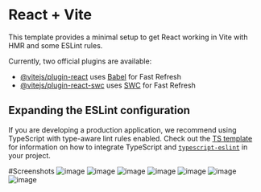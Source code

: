 # React + Vite

This template provides a minimal setup to get React working in Vite with HMR and some ESLint rules.

Currently, two official plugins are available:

- [@vitejs/plugin-react](https://github.com/vitejs/vite-plugin-react/blob/main/packages/plugin-react) uses [Babel](https://babeljs.io/) for Fast Refresh
- [@vitejs/plugin-react-swc](https://github.com/vitejs/vite-plugin-react/blob/main/packages/plugin-react-swc) uses [SWC](https://swc.rs/) for Fast Refresh

## Expanding the ESLint configuration

If you are developing a production application, we recommend using TypeScript with type-aware lint rules enabled. Check out the [TS template](https://github.com/vitejs/vite/tree/main/packages/create-vite/template-react-ts) for information on how to integrate TypeScript and [`typescript-eslint`](https://typescript-eslint.io) in your project.

#Screenshots
![image](https://github.com/user-attachments/assets/c18eeef4-0a3d-4076-b235-32a70e60355f)
![image](https://github.com/user-attachments/assets/9e9a51c0-2434-4ed3-86c5-ed554e22ee0c)
![image](https://github.com/user-attachments/assets/1878b276-faa3-43b7-88c7-64a737af4f37)
![image](https://github.com/user-attachments/assets/dfbe7ca2-e80b-469f-80b6-1f69104f01cd)
![image](https://github.com/user-attachments/assets/33a5a385-129d-45ea-aafd-6bf4a958386e)
![image](https://github.com/user-attachments/assets/bebbb3e0-25e1-49ce-879d-3d3894115ab7)
![image](https://github.com/user-attachments/assets/dd91e0ee-f9b7-44a8-b7e6-331319beabee)




